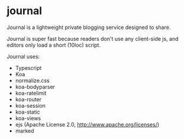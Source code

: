 # journal
Journal is a lightweight private blogging service designed to share.

Journal is super fast because readers don't use any client-side js, and editors only load a short (10loc) script.

Journal uses:
* Typescript
* Koa
* normalize.css
* koa-bodyparser
* koa-ratelimit
* koa-router
* koa-session
* koa-static
* koa-views
* ejs (Apache License 2.0, http://www.apache.org/licenses/) 
* marked
